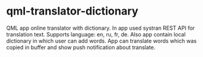 # qml-translator-dictionary
QML app online translator with dictionary. In app used systran REST API for translation text. Supports language: en, ru, fr, de. Also app contain local dictionary in which user can add words. App can translate words which was copied in buffer and show push notification about translate.
